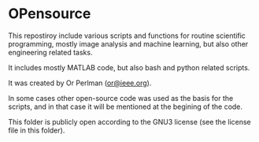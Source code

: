 # OPensource

This repostiroy include various scripts and functions for routine scientific programming, mostly image analysis and machine learning, but also other engineering related tasks.

 It includes mostly MATLAB code, but also bash and python related scripts. 

It was created by Or Perlman (or@ieee.org). 

In some cases other open-source code was used as the basis for the scripts, and in that case it will be mentioned at the begining of the code. 

This folder is publicly open according to the GNU3 license (see the license file in this folder).

